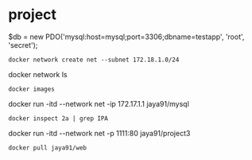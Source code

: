 # project
 $db = new PDO('mysql:host=mysql;port=3306;dbname=testapp', 'root', 'secret');
 ```
docker network create net --subnet 172.18.1.0/24
 ``` 
docker network ls
```
docker images
```
docker run -itd --network net -ip 172.17.1.1 jaya91/mysql
```
docker inspect 2a | grep IPA
```
docker run -itd --network net -p 1111:80  jaya91/project3
  ```
docker pull jaya91/web
